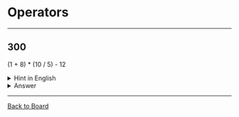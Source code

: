 # Operators

---

## 300

(1 + 8) * (10 / 5) - 12

<details>
<summary>Hint in English</summary>
<br>
1 plus 8  
times  
10 divided by 5  
then, subtract 12
</details>

<details>
<summary>Answer</summary>
<br>
6
</details>

---

[Back to Board](../board.md)
